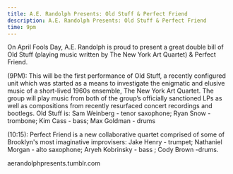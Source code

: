 ```yaml
---
title: A.E. Randolph Presents: Old Stuff & Perfect Friend
description: A.E. Randolph Presents: Old Stuff & Perfect Friend
time: 9pm
---
```

On April Fools Day, A.E. Randolph is proud to present a great double bill of Old Stuff (playing music written by The New York Art Quartet) & Perfect Friend. 

(9PM): This will be the first performance of Old Stuff, a recently configured unit which was started as a means to investigate the enigmatic and elusive music of a short-lived 1960s ensemble, The New York Art Quartet. The group will play music from both of the group’s officially sanctioned LPs as well as compositions from recently resurfaced concert recordings and bootlegs. Old Stuff is: Sam Weinberg - tenor saxophone; Ryan Snow - trombone; Kim Cass - bass; Max Goldman - drums

(10:15): Perfect Friend is a new collaborative quartet comprised of some of Brooklyn's most imaginative improvisers: Jake Henry - trumpet; Nathaniel Morgan - alto saxophone; Aryeh Kobrinsky - bass ; Cody Brown -drums.

aerandolphpresents.tumblr.com